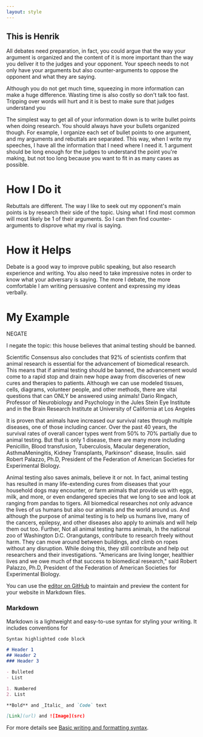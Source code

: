 ```yaml
---
layout: style
---
```

## This is Henrik


All debates need preparation, in fact, you could argue that the way your argument is organized and the content of it is more important than the way you deliver it to the judges and your opponent. Your speech needs to not only have your arguments but also counter-arguments to oppose the opponent and what they are saying.

Although you do not get much time, squeezing in more information can make a huge difference. Wasting time is also costly so don&#39;t talk too fast. Tripping over words will hurt and it is best to make sure that judges understand you

The simplest way to get all of your information down is to write bullet points when doing research. You should always have your bullets organized though. For example, I organize each set of bullet points to one argument, and my arguments and rebuttals are separated. This way, when I write my speeches, I have all the information that I need where I need it. 1 argument should be long enough for the judges to understand the point you're making, but not too long because you want to fit in as many cases as possible.

# How I Do it

Rebuttals are different. The way I like to seek out my opponent's main points is by research their side of the topic. Using what I find most common will most likely be 1 of their arguments. So I can then find counter-arguments to disprove what my rival is saying.

# How it Helps

Debate is a good way to improve public speaking, but also research experience and writing. You also need to take impressive notes in order to know what your adversary is saying. The more I debate, the more comfortable I am writing persuasive content and expressing my ideas verbally.

# My Example

NEGATE

I negate the topic: this house believes that animal testing should be banned.

Scientific Consensus also concludes that 92% of scientists confirm that animal research is essential for the advancement of biomedical research. This means that if animal testing should be banned, the advancement would come to a rapid stop and drain new hope away from discoveries of new cures and therapies to patients. Although we can use modeled tissues, cells, diagrams, volunteer people, and other methods, there are vital questions that can ONLY be answered using animals! Dario Ringach, Professor of Neurobiology and Psychology in the Jules Stein Eye Institute and in the Brain Research Institute at University of California at Los Angeles

It is proven that animals have increased our survival rates through multiple diseases, one of those including cancer. Over the past 40 years, the survival rates of overall cancer types went from 50% to 70% partially due to animal testing. But that is only 1 disease, there are many more including Penicillin, Blood transfusion, Tuberculosis, Macular degeneration, AsthmaMeningitis, Kidney Transplants, Parkinson" disease, Insulin. said Robert Palazzo, Ph.D, President of the Federation of American Societies for Experimental Biology.

Animal testing also saves animals, believe it or not. In fact, animal testing has resulted in many life-extending cures from diseases that your household dogs may encounter, or farm animals that provide us with eggs, milk, and more, or even endangered species that we long to see and look at ranging from pandas to tigers. All biomedical researches not only advance the lives of us humans but also our animals and the world around us. And although the purpose of animal testing is to help us humans live, many of the cancers, epilepsy, and other diseases also apply to animals and will help them out too. Further, Not all animal testing harms animals, In the national zoo of Washington D.C. Orangutangs, contribute to research freely without harm. They can move around between buildings, and climb on ropes without any disruption. While doing this, they still contribute and help out researchers and their investigations. "Americans are living longer, healthier lives and we owe much of that success to biomedical research," said Robert Palazzo, Ph.D, President of the Federation of American Societies for Experimental Biology.



You can use the [editor on GitHub](https://github.com/Henrik66/henrik/edit/gh-pages/index.md) to maintain and preview the content for your website in Markdown files.


### Markdown

Markdown is a lightweight and easy-to-use syntax for styling your writing. It includes conventions for

```markdown
Syntax highlighted code block

# Header 1
## Header 2
### Header 3

- Bulleted
- List

1. Numbered
2. List

**Bold** and _Italic_ and `Code` text

[Link](url) and ![Image](src)
```

For more details see [Basic writing and formatting syntax](https://docs.github.com/en/github/writing-on-github/getting-started-with-writing-and-formatting-on-github/basic-writing-and-formatting-syntax).

